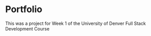 # Portfolio
This was a project for Week 1 of the University of Denver Full Stack Development Course
